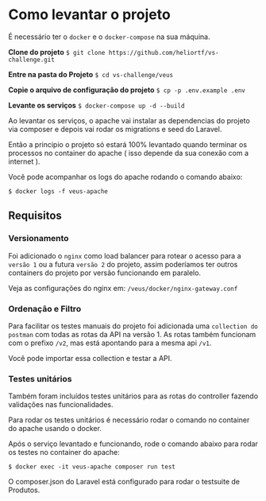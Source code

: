 # Como levantar o projeto

É necessário ter o `docker` e o `docker-compose` na sua máquina.

**Clone do projeto**
`$ git clone https://github.com/heliortf/vs-challenge.git`

**Entre na pasta do Projeto**
`$ cd vs-challenge/veus`

**Copie o arquivo de configuração do projeto**
`$ cp -p .env.example .env`

**Levante os serviços**
`$ docker-compose up -d --build`

Ao levantar os serviços, o apache vai instalar as dependencias do projeto via composer e depois vai rodar os migrations e seed do Laravel.

Então a principio o projeto só estará 100% levantado quando terminar os processos no container do apache ( isso depende da sua conexão com a internet ).

Você pode acompanhar os logs do apache rodando o comando abaixo:

`$ docker logs -f veus-apache`

## Requisitos

### Versionamento
Foi adicionado o `nginx` como load balancer para rotear o acesso para a `versão 1` ou a futura `versão 2` do projeto, assim poderíamos ter outros containers do projeto por versão funcionando em paralelo.

Veja as configurações do nginx em:
`/veus/docker/nginx-gateway.conf`

### Ordenação e Filtro
Para facilitar os testes manuais do projeto foi adicionada uma `collection do postman` com todas as rotas da API na versão 1. As rotas também funcionam com o prefixo `/v2`, mas está apontando para a mesma api `/v1`.

Você pode importar essa collection e testar a API.

### Testes unitários
Também foram incluídos testes unitários para as rotas do controller fazendo validações nas funcionalidades.

Para rodar os testes unitários é necessário rodar o comando no container do apache usando o docker.

Após o serviço levantado e funcionando, rode o comando abaixo para rodar os testes no container do apache:

`$ docker exec -it veus-apache composer run test`

O composer.json do Laravel está configurado para rodar o testsuite de Produtos.